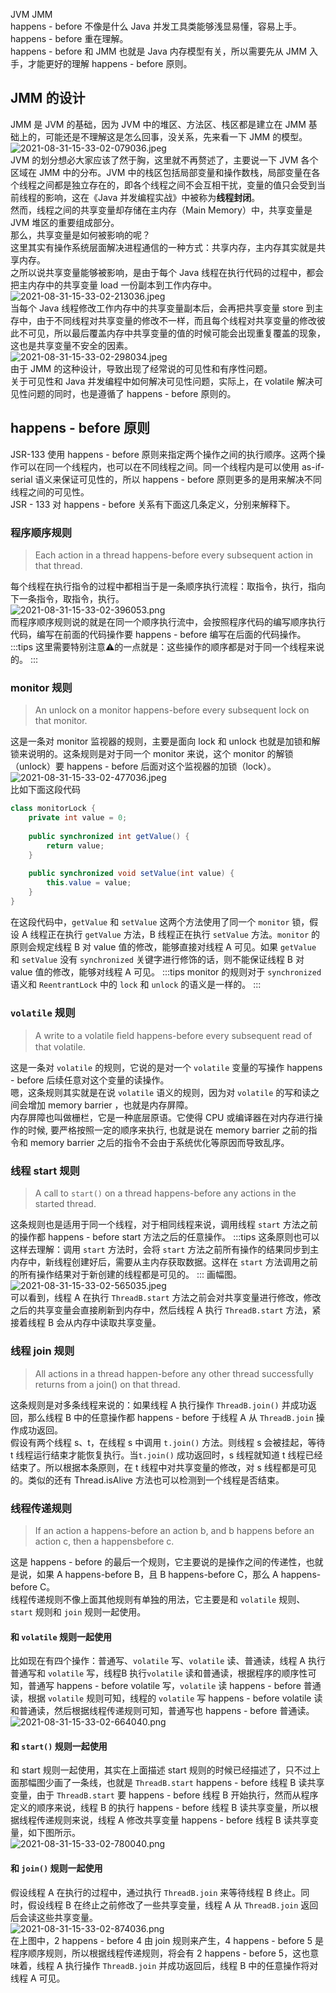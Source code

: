 JVM JMM<br />happens - before 不像是什么 Java 并发工具类能够浅显易懂，容易上手。happens - before 重在理解。<br />happens - before 和 JMM 也就是 Java 内存模型有关，所以需要先从 JMM 入手，才能更好的理解 happens - before 原则。
<a name="a6hg0"></a>
## JMM 的设计
JMM 是 JVM 的基础，因为 JVM 中的堆区、方法区、栈区都是建立在 JMM 基础上的，可能还是不理解这是怎么回事，没关系，先来看一下 JMM 的模型。<br />![2021-08-31-15-33-02-079036.jpeg](https://cdn.nlark.com/yuque/0/2021/jpeg/396745/1630395384841-92ce05ca-341a-41d2-8337-1a70fb2be33e.jpeg#clientId=ud12f4382-6bb3-4&from=ui&id=u9e69626c&originHeight=411&originWidth=1080&originalType=binary&ratio=1&size=28805&status=done&style=shadow&taskId=u8e307558-3d11-40df-82d3-6fa62de8347)<br />JVM 的划分想必大家应该了然于胸，这里就不再赘述了，主要说一下 JVM 各个区域在 JMM 中的分布。JVM 中的栈区包括局部变量和操作数栈，局部变量在各个线程之间都是独立存在的，即各个线程之间不会互相干扰，变量的值只会受到当前线程的影响，这在《Java 并发编程实战》中被称为**线程封闭**。<br />然而，线程之间的共享变量却存储在主内存（Main Memory）中，共享变量是 JVM 堆区的重要组成部分。<br />那么，共享变量是如何被影响的呢？<br />这里其实有操作系统层面解决进程通信的一种方式：共享内存，主内存其实就是共享内存。<br />之所以说共享变量能够被影响，是由于每个 Java 线程在执行代码的过程中，都会把主内存中的共享变量 load 一份副本到工作内存中。<br />![2021-08-31-15-33-02-213036.jpeg](https://cdn.nlark.com/yuque/0/2021/jpeg/396745/1630395384741-159c1f3a-f314-4aca-8d5b-a47b27467b04.jpeg#clientId=ud12f4382-6bb3-4&from=ui&id=cUKxI&originHeight=594&originWidth=1080&originalType=binary&ratio=1&size=44064&status=done&style=shadow&taskId=u7743eece-1715-4010-9920-28a141c2822)<br />当每个 Java 线程修改工作内存中的共享变量副本后，会再把共享变量 store 到主存中，由于不同线程对共享变量的修改不一样，而且每个线程对共享变量的修改彼此不可见，所以最后覆盖内存中共享变量的值的时候可能会出现重复覆盖的现象，这也是共享变量不安全的因素。<br />![2021-08-31-15-33-02-298034.jpeg](https://cdn.nlark.com/yuque/0/2021/jpeg/396745/1630395384740-51859a95-cf28-4979-936b-9a1ed5369948.jpeg#clientId=ud12f4382-6bb3-4&from=ui&id=l2HHM&originHeight=444&originWidth=1080&originalType=binary&ratio=1&size=40803&status=done&style=shadow&taskId=ue4876afd-96cf-4871-9591-9d5cd39dc34)<br />由于 JMM 的这种设计，导致出现了经常说的可见性和有序性问题。<br />关于可见性和 Java 并发编程中如何解决可见性问题，实际上，在 volatile 解决可见性问题的同时，也是遵循了 happens - before 原则的。
<a name="Wwiqa"></a>
## happens - before 原则
JSR-133 使用 happens - before 原则来指定两个操作之间的执行顺序。这两个操作可以在同一个线程内，也可以在不同线程之间。同一个线程内是可以使用 as-if-serial 语义来保证可见性的，所以 happens - before 原则更多的是用来解决不同线程之间的可见性。<br />JSR - 133 对 happens - before 关系有下面这几条定义，分别来解释下。
<a name="EI7DC"></a>
### 程序顺序规则
> Each action in a thread happens-before every subsequent action in that thread.

每个线程在执行指令的过程中都相当于是一条顺序执行流程：取指令，执行，指向下一条指令，取指令，执行。<br />![2021-08-31-15-33-02-396053.png](https://cdn.nlark.com/yuque/0/2021/png/396745/1630395410968-b946bb6f-85a9-432e-9bc7-255bf546e22f.png#clientId=ud12f4382-6bb3-4&from=ui&id=ue023734c&originHeight=440&originWidth=552&originalType=binary&ratio=1&size=27100&status=done&style=shadow&taskId=u4e3fe6d5-d1c6-4eac-941d-81abc5e2f2a)<br />而程序顺序规则说的就是在同一个顺序执行流中，会按照程序代码的编写顺序执行代码，编写在前面的代码操作要 happens - before 编写在后面的代码操作。
:::tips
这里需要特别注意⚠️的一点就是：这些操作的顺序都是对于同一个线程来说的。
:::
<a name="KEIyY"></a>
### monitor 规则
> An unlock on a monitor happens-before every subsequent lock on that monitor.

这是一条对 monitor 监视器的规则，主要是面向 lock 和 unlock 也就是加锁和解锁来说明的。这条规则是对于同一个 monitor 来说，这个 monitor 的解锁（unlock）要 happens - before 后面对这个监视器的加锁（lock）。<br />![2021-08-31-15-33-02-477036.jpeg](https://cdn.nlark.com/yuque/0/2021/jpeg/396745/1630395410922-21195a76-0f6e-4205-957e-f5a8dfb45aa7.jpeg#clientId=ud12f4382-6bb3-4&from=ui&id=Ti7qg&originHeight=241&originWidth=1080&originalType=binary&ratio=1&size=17592&status=done&style=shadow&taskId=u97f51063-f8b2-4212-8325-cdf51e71af1)<br />比如下面这段代码
```java
class monitorLock {
    private int value = 0;
  
    public synchronized int getValue() {
        return value;
    }
    
    public synchronized void setValue(int value) {
        this.value = value;
    }
}
```
在这段代码中，`getValue` 和 `setValue` 这两个方法使用了同一个 `monitor` 锁，假设 A 线程正在执行 `getValue` 方法，B 线程正在执行 `setValue` 方法。`monitor` 的原则会规定线程 B 对 value 值的修改，能够直接对线程 A 可见。如果 `getValue` 和 `setValue` 没有 `synchronized` 关键字进行修饰的话，则不能保证线程 B 对 value 值的修改，能够对线程 A 可见。
:::tips
monitor 的规则对于 `synchronized` 语义和 `ReentrantLock` 中的 `lock` 和 `unlock` 的语义是一样的。
:::
<a name="Bc7Oq"></a>
### `volatile` 规则
> A write to a volatile ﬁeld happens-before every subsequent read of that volatile.

这是一条对 `volatile` 的规则，它说的是对一个 `volatile` 变量的写操作 happens - before 后续任意对这个变量的读操作。<br />嗯，这条规则其实就是在说 `volatile` 语义的规则，因为对 `volatile` 的写和读之间会增加 memory barrier ，也就是内存屏障。<br />内存屏障也叫做栅栏，它是一种底层原语。它使得 CPU 或编译器在对内存进行操作的时候, 要严格按照一定的顺序来执行, 也就是说在 memory barrier 之前的指令和 memory barrier 之后的指令不会由于系统优化等原因而导致乱序。
<a name="uaw3Q"></a>
### 线程 start 规则
> A call to `start()` on a thread happens-before any actions in the started thread.

这条规则也是适用于同一个线程，对于相同线程来说，调用线程 `start` 方法之前的操作都 happens - before start 方法之后的任意操作。
:::tips
这条原则也可以这样去理解：调用 `start` 方法时，会将 `start` 方法之前所有操作的结果同步到主内存中，新线程创建好后，需要从主内存获取数据。这样在 `start` 方法调用之前的所有操作结果对于新创建的线程都是可见的。
:::
画幅图。<br />![2021-08-31-15-33-02-565035.jpeg](https://cdn.nlark.com/yuque/0/2021/jpeg/396745/1630395411056-65406870-398b-4746-82bc-8b1fa98a44c5.jpeg#clientId=ud12f4382-6bb3-4&from=ui&id=UeVAL&originHeight=474&originWidth=723&originalType=binary&ratio=1&size=24621&status=done&style=shadow&taskId=u762e0ced-ac4a-4a1e-af1b-6c901a251d0)<br />可以看到，线程 A 在执行 `ThreadB.start` 方法之前会对共享变量进行修改，修改之后的共享变量会直接刷新到内存中，然后线程 A 执行 `ThreadB.start` 方法，紧接着线程 B 会从内存中读取共享变量。
<a name="oCx0i"></a>
### 线程 join 规则
> All actions in a thread happen-before any other thread successfully returns from a join() on that thread.

这条规则是对多条线程来说的：如果线程 A 执行操作 `ThreadB.join()` 并成功返回，那么线程 B 中的任意操作都 happens - before 于线程 A 从 `ThreadB.join` 操作成功返回。<br />假设有两个线程 s、t，在线程 s 中调用 `t.join()` 方法。则线程 s 会被挂起，等待 t 线程运行结束才能恢复执行。当`t.join()` 成功返回时，s 线程就知道 t 线程已经结束了。所以根据本条原则，在 t 线程中对共享变量的修改，对 s 线程都是可见的。类似的还有 Thread.isAlive 方法也可以检测到一个线程是否结束。
<a name="PINC2"></a>
### 线程传递规则
> If an action a happens-before an action b, and b happens before an action c, then a happensbefore c.

这是 happens - before 的最后一个规则，它主要说的是操作之间的传递性，也就是说，如果 A happens-before B，且 B happens-before C，那么 A happens-before C。<br />线程传递规则不像上面其他规则有单独的用法，它主要是和 `volatile` 规则、`start` 规则和 `join` 规则一起使用。
<a name="eLynu"></a>
#### 和 `volatile` 规则一起使用
比如现在有四个操作：普通写、`volatile` 写、`volatile` 读、普通读，线程 A 执行普通写和 `volatile` 写，线程B 执行`volatile` 读和普通读，根据程序的顺序性可知，普通写 happens - before volatile 写，`volatile` 读 happens - before 普通读，根据 `volatile` 规则可知，线程的 `volatile` 写 happens - before volatile 读和普通读，然后根据线程传递规则可知，普通写也 happens - before 普通读。<br />![2021-08-31-15-33-02-664040.png](https://cdn.nlark.com/yuque/0/2021/png/396745/1630395437686-93b4f712-82e9-447f-8d03-4f6f6b077436.png#clientId=ud12f4382-6bb3-4&from=ui&id=uab8dd9a5&originHeight=471&originWidth=797&originalType=binary&ratio=1&size=75775&status=done&style=shadow&taskId=u5cb4f1aa-10f8-47bb-9673-c0c64c703bd)
<a name="Bcsvj"></a>
#### 和 `start()` 规则一起使用
和 start 规则一起使用，其实在上面描述 start 规则的时候已经描述了，只不过上面那幅图少画了一条线，也就是 `ThreadB.start` happens - before 线程 B 读共享变量，由于 `ThreadB.start` 要 happens - before 线程 B 开始执行，然而从程序定义的顺序来说，线程 B 的执行 happens - before 线程 B 读共享变量，所以根据线程传递规则来说，线程 A 修改共享变量 happens - before 线程 B 读共享变量，如下图所示。<br />![2021-08-31-15-33-02-780040.png](https://cdn.nlark.com/yuque/0/2021/png/396745/1630395437707-ebcae199-4ea4-4014-869a-9cc16dff84d4.png#clientId=ud12f4382-6bb3-4&from=ui&id=UfR7I&originHeight=475&originWidth=780&originalType=binary&ratio=1&size=97710&status=done&style=shadow&taskId=u08ff2ab2-002a-4e5d-91d1-88dedb62ea0)
<a name="p1Lys"></a>
#### 和 `join()` 规则一起使用
假设线程 A 在执行的过程中，通过执行 `ThreadB.join` 来等待线程 B 终止。同时，假设线程 B 在终止之前修改了一些共享变量，线程 A 从 `ThreadB.join` 返回后会读这些共享变量。<br />![2021-08-31-15-33-02-874036.png](https://cdn.nlark.com/yuque/0/2021/png/396745/1630395437686-9c7e2108-b37d-4a3f-86d0-3fbc285910aa.png#clientId=ud12f4382-6bb3-4&from=ui&id=SIRXA&originHeight=550&originWidth=762&originalType=binary&ratio=1&size=73364&status=done&style=shadow&taskId=uab749360-3266-495e-8940-60c976c070f)<br />在上图中，2 happens - before 4 由 join 规则来产生，4 happens - before 5 是程序顺序规则，所以根据线程传递规则，将会有 2 happens - before 5，这也意味着，线程 A 执行操作 `ThreadB.join` 并成功返回后，线程 B 中的任意操作将对线程 A 可见。
